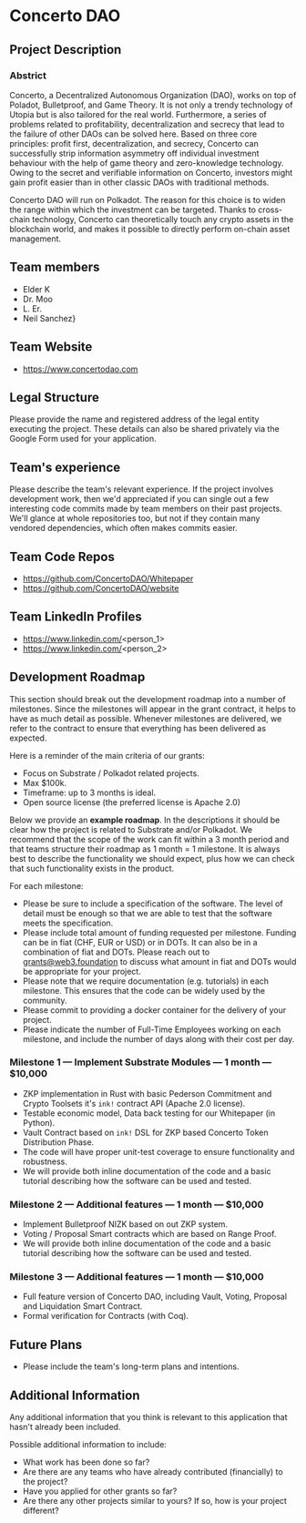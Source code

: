 # Concerto DAO

## Project Description

### Abstrict

Concerto, a Decentralized Autonomous Organization (DAO), works on top of Poladot, Bulletproof, and Game Theory. It is not only a trendy technology of Utopia but is also tailored for the real world. Furthermore, a series of problems related to profitability, decentralization and secrecy that lead to the failure of other DAOs can be solved here. Based on three core principles: profit first, decentralization, and secrecy, Concerto can successfully strip information asymmetry off individual investment behaviour with the help of game theory and zero-knowledge technology. Owing to the secret and verifiable information on Concerto, investors might gain profit easier than in other classic DAOs with traditional methods.

Concerto DAO will run on Polkadot. The reason for this choice is to widen the range within which the investment can be targeted. Thanks to cross-chain technology, Concerto can theoretically touch any crypto assets in the blockchain world, and makes it possible to directly perform on-chain asset management.

## Team members
* Elder K
* Dr. Moo
* L. Er.
* Neil Sanchez}

## Team Website
* https://www.concertodao.com

## Legal Structure
Please provide the name and registered address of the legal entity executing the project. These details can also be shared privately via the Google Form used for your application.

## Team's experience
Please describe the team's relevant experience.  If the project involves development work, then we'd appreciated if you can single out a few interesting code commits made by team members on their past projects.  We'll glance at whole repositories too, but not if they contain many vendored dependencies, which often makes commits easier.

## Team Code Repos
* https://github.com/ConcertoDAO/Whitepaper
* https://github.com/ConcertoDAO/website

## Team LinkedIn Profiles
* https://www.linkedin.com/<person_1>
* https://www.linkedin.com/<person_2>

## Development Roadmap
This section should break out the development roadmap into a number of milestones. Since the milestones will appear in the grant contract, it helps to have as much detail as possible. Whenever milestones are delivered, we refer to the contract to ensure that everything has been delivered as expected.

Here is a reminder of the main criteria of our grants:
* Focus on Substrate / Polkadot related projects.
* Max $100k.
* Timeframe: up to 3 months is ideal.
* Open source license (the preferred license is Apache 2.0)

Below we provide an **example roadmap**. In the descriptions it should be clear how the project is related to Substrate and/or Polkadot. We recommend that the scope of the work can fit within a 3 month period and that teams structure their roadmap as 1 month = 1 milestone. It is always best to describe the functionality we should expect, plus how we can check that such functionality exists in the product.

For each milestone:
* Please be sure to include a specification of the software. The level of detail must be enough so that we are able to test that the software meets the specification.
* Please include total amount of funding requested per milestone. Funding can be in fiat (CHF, EUR or USD) or in DOTs. It can also be in a combination of fiat and DOTs. Please reach out to grants@web3.foundation to discuss what amount in fiat and DOTs would be appropriate for your project.
* Please note that we require documentation (e.g. tutorials) in each milestone. This ensures that the code can be widely used by the community.
* Please commit to providing a docker container for the delivery of your project.
* Please indicate the number of Full-Time Employees working on each milestone, and include the number of days along with their cost per day.

### Milestone 1 — Implement Substrate Modules — 1 month — $10,000

* ZKP implementation in Rust with basic Pederson Commitment and Crypto Toolsets it's `ink!` contract API (Apache 2.0 license).
* Testable economic model, Data back testing for our Whitepaper (in Python).
* Vault Contract based on `ink!` DSL for ZKP based Concerto Token Distribution Phase.
* The code will have proper unit-test coverage to ensure functionality and robustness.
* We will provide both inline documentation of the code and a basic tutorial describing how the software can be used and tested.

### Milestone 2 — Additional features — 1 month — $10,000
* Implement Bulletproof NIZK based on out ZKP system.
* Voting / Proposal Smart contracts which are based on Range Proof.
* We will provide both inline documentation of the code and a basic tutorial describing how the software can be used and tested.

### Milestone 3 — Additional features — 1 month — $10,000
* Full feature version of Concerto DAO, including Vault, Voting, Proposal and Liquidation Smart Contract.
* Formal verification for Contracts (with Coq).

## Future Plans
* Please include the team's long-term plans and intentions.

## Additional Information
Any additional information that you think is relevant to this application that hasn't already been included.

Possible additional information to include:
* What work has been done so far?
* Are there are any teams who have already contributed (financially) to the project?
* Have you applied for other grants so far?
* Are there any other projects similar to yours? If so, how is your project different?
